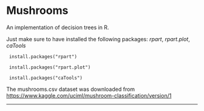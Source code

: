 # Mushrooms
 An implementation of decision trees in R.

 Just make sure to have installed the following packages: *rpart*, *rpart.plot*, *caTools*
```
 install.packages("rpart")
```

```
 install.packages("rpart.plot")
```

```
 install.packages("caTools")
```

The mushrooms.csv dataset was downloaded from https://www.kaggle.com/uciml/mushroom-classification/version/1

------------------------------------------------------------------------------------------------------------

